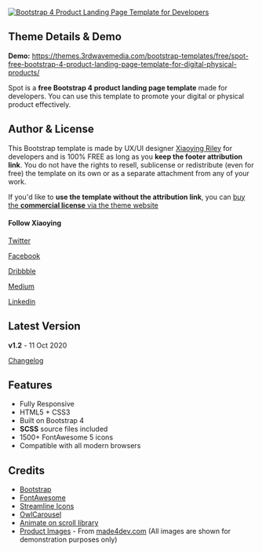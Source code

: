 <a href="https://themes.3rdwavemedia.com/bootstrap-templates/free/spot-free-bootstrap-4-product-landing-page-template-for-digital-physical-products/" target="_blank"><img src="https://themes.3rdwavemedia.com/wp-content/uploads/2019/06/Bootstrap-Product-Landing-Page-Template-Spot-Promo.jpg" alt="Bootstrap 4 Product Landing Page Template for Developers" /></a>

## Theme Details & Demo

**Demo:** https://themes.3rdwavemedia.com/bootstrap-templates/free/spot-free-bootstrap-4-product-landing-page-template-for-digital-physical-products/

Spot is a **free Bootstrap 4 product landing page template** made for developers. You can use this template to promote your digital or physical product effectively.

## Author & License

This Bootstrap template is made by UX/UI designer [Xiaoying Riley](https://twitter.com/3rdwave_themes) for developers and is 100% FREE as long as you **keep the footer attribution link**. You do not have the rights to resell, sublicense or redistribute (even for free) the template on its own or as a separate attachment from any of your work.


If you'd like to **use the template without the attribution link**, you can [buy the **commercial license** via the theme website](https://themes.3rdwavemedia.com/bootstrap-templates/free/spot-free-bootstrap-4-product-landing-page-template-for-digital-physical-products/)


#### Follow Xiaoying

[Twitter](https://twitter.com/3rdwave_themes)

[Facebook](https://www.facebook.com/3rdwavethemes/)

[Dribbble](https://dribbble.com/Xiaoying)

[Medium](https://medium.com/@3rdwave_themes)

[Linkedin](https://uk.linkedin.com/in/xiaoying)


## Latest Version
**v1.2** - 11 Oct 2020

[Changelog](https://themes.3rdwavemedia.com/bootstrap-templates/free/spot-free-bootstrap-4-product-landing-page-template-for-digital-physical-products/?target=changelog)


## Features

-  Fully Responsive
-  HTML5 + CSS3
-  Built on Bootstrap 4
-  **SCSS** source files included
-  1500+ FontAwesome 5 icons
-  Compatible with all modern browsers

## Credits
- [Bootstrap](https://getbootstrap.com/)
- [FontAwesome](https://fortawesome.github.io/Font-Awesome/)
- [Streamline Icons](https://transactions.sendowl.com/stores/9358/151385)
- [OwlCarousel](https://owlcarousel2.github.io/OwlCarousel2/)
- [Animate on scroll library](https://github.com/michalsnik/aos)
- [Product Images](https://github.com/michalsnik/aos) - From [made4dev.com](https://made4dev.com) (All images are shown for demonstration purposes only)
